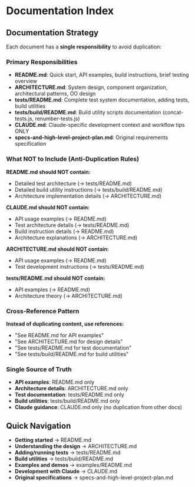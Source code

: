 # Documentation Index

## Documentation Strategy

Each document has a **single responsibility** to avoid duplication:

### Primary Responsibilities

- **README.md**: Quick start, API examples, build instructions, brief testing overview
- **ARCHITECTURE.md**: System design, component organization, architectural patterns, OO design
- **tests/README.md**: Complete test system documentation, adding tests, build utilities
- **tests/build/README.md**: Build utility scripts documentation (concat-tests.js, renumber-tests.js)
- **CLAUDE.md**: Claude-specific development context and workflow tips ONLY
- **specs-and-high-level-project-plan.md**: Original requirements specification

### What NOT to Include (Anti-Duplication Rules)

**README.md should NOT contain:**
- Detailed test architecture (→ tests/README.md)
- Detailed build utility instructions (→ tests/build/README.md)
- Architecture implementation details (→ ARCHITECTURE.md)

**CLAUDE.md should NOT contain:**
- API usage examples (→ README.md)
- Test architecture details (→ tests/README.md) 
- Build instruction details (→ README.md)
- Architecture explanations (→ ARCHITECTURE.md)

**ARCHITECTURE.md should NOT contain:**
- API usage examples (→ README.md)
- Test development instructions (→ tests/README.md)

**tests/README.md should NOT contain:**
- API examples (→ README.md)
- Architecture theory (→ ARCHITECTURE.md)

### Cross-Reference Pattern

**Instead of duplicating content, use references:**
- "See README.md for API examples"
- "See ARCHITECTURE.md for design details" 
- "See tests/README.md for test documentation"
- "See tests/build/README.md for build utilities"

### Single Source of Truth

- **API examples**: README.md only
- **Architecture details**: ARCHITECTURE.md only
- **Test documentation**: tests/README.md only
- **Build utilities**: tests/build/README.md only
- **Claude guidance**: CLAUDE.md only (no duplication from other docs)

## Quick Navigation

- **Getting started** → README.md
- **Understanding the design** → ARCHITECTURE.md  
- **Adding/running tests** → tests/README.md
- **Build utilities** → tests/build/README.md
- **Examples and demos** → examples/README.md
- **Development with Claude** → CLAUDE.md
- **Original specifications** → specs-and-high-level-project-plan.md